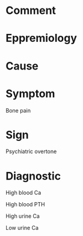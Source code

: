 # Comment

# Eppremiology

# Cause

# Symptom

Bone pain

# Sign

Psychiatric overtone

# Diagnostic

High blood Ca

High blood PTH

High urine Ca

Low urine Ca
